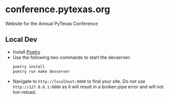 # conference.pytexas.org
Website for the Annual PyTexas Conference

## Local Dev

* Install [Poetry](https://python-poetry.org/docs/#installing-with-the-official-installer)
* Use the following two commands to start the devserver:
    ```bash
    poetry install
    poetry run make devserver
    ```
* Navigate to `http://localhost:8000` to find your site. Do *not* use `http://127.0.0.1:8000` as it will result in a broken pipe error and will not hot-reload.